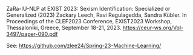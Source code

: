 ZaRa-IU-NLP at EXIST 2023: Sexism Identification: Specialized or Generalized  (2023) 
  	Zackary Leech, Ravi Regulagedda, Sandra Kübler. In Proceedings of the CLEF2023 Conference, EXIST2023 Workshop, Thessaloniki, Greece, September 18-21, 2023.  https://ceur-ws.org/Vol-3497/paper-090.pdf

See: https://github.com/zlee24/Spring-23-Machine-Learning/

